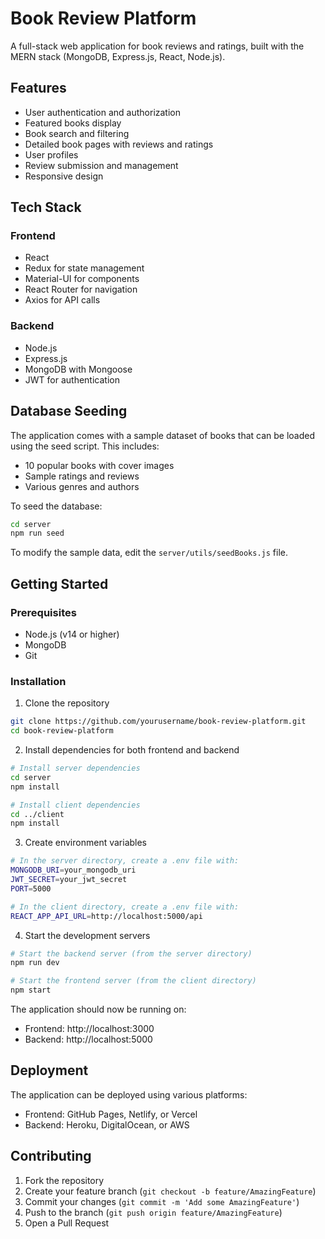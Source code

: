 # Book Review Platform

A full-stack web application for book reviews and ratings, built with the MERN stack (MongoDB, Express.js, React, Node.js).

## Features

- User authentication and authorization
- Featured books display
- Book search and filtering
- Detailed book pages with reviews and ratings
- User profiles
- Review submission and management
- Responsive design

## Tech Stack

### Frontend
- React
- Redux for state management
- Material-UI for components
- React Router for navigation
- Axios for API calls

### Backend
- Node.js
- Express.js
- MongoDB with Mongoose
- JWT for authentication

## Database Seeding

The application comes with a sample dataset of books that can be loaded using the seed script. This includes:
- 10 popular books with cover images
- Sample ratings and reviews
- Various genres and authors

To seed the database:
```bash
cd server
npm run seed
```

To modify the sample data, edit the `server/utils/seedBooks.js` file.

## Getting Started

### Prerequisites
- Node.js (v14 or higher)
- MongoDB
- Git

### Installation

1. Clone the repository
```bash
git clone https://github.com/yourusername/book-review-platform.git
cd book-review-platform
```

2. Install dependencies for both frontend and backend
```bash
# Install server dependencies
cd server
npm install

# Install client dependencies
cd ../client
npm install
```

3. Create environment variables
```bash
# In the server directory, create a .env file with:
MONGODB_URI=your_mongodb_uri
JWT_SECRET=your_jwt_secret
PORT=5000

# In the client directory, create a .env file with:
REACT_APP_API_URL=http://localhost:5000/api
```

4. Start the development servers
```bash
# Start the backend server (from the server directory)
npm run dev

# Start the frontend server (from the client directory)
npm start
```

The application should now be running on:
- Frontend: http://localhost:3000
- Backend: http://localhost:5000

## Deployment

The application can be deployed using various platforms:
- Frontend: GitHub Pages, Netlify, or Vercel
- Backend: Heroku, DigitalOcean, or AWS

## Contributing

1. Fork the repository
2. Create your feature branch (`git checkout -b feature/AmazingFeature`)
3. Commit your changes (`git commit -m 'Add some AmazingFeature'`)
4. Push to the branch (`git push origin feature/AmazingFeature`)
5. Open a Pull Request

